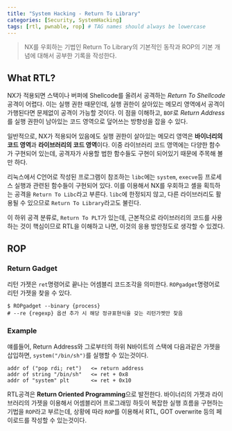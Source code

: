 ```yaml
---
title: "System Hacking - Return To Library"
categories: [Security, SystemHacking]
tags: [rtl, pwnable, rop] # TAG names should always be lowercase
---
```


> NX를 우회하는 기법인 Return To Library의 기본적인 동작과 ROP의 기본 개념에 대해서 공부한 기록을 작성한다.

## What RTL?
NX가 적용되면 스택이나 버퍼에 Shellcode를 올려서 공격하는 *Return To Shellcode*공격이 어렵다. 이는 실행 권한 때문인데, 실행 권한이 살아있는 메모리 영역에서 공격이 가행된다면 문제없이 공격이 가능할 것이다. 이 점을 이해하고, `BOF`로 *Return Address*를 실행 권한이 남아있는 코드 영역으로 덮어쓰는 방향성을 잡을 수 있다.

일반적으로, NX가 적용되어 있음에도 실행 권한이 살아있는 메모리 영역은 **바이너리의 코드 영역**과 **라이브러리의 코드 영역**이다. 이중 라이브러리 코드 영역에는 다양한 함수가 구현되어 있는데, 공격자가 사용할 법한 함수들도 구현이 되어있기 때문에 주목해 볼만 하다.

리눅스에서 C언어로 작성된 프로그램이 참조하는 `libc`에는 `system`, `execve`등 프로세스 실행과 관련된 함수들이 구현되어 있다. 이를 이용해서 NX를 우회하고 셸을 획득하는 공격을 `Return To Libc`라고 부른다. `libc`에 한정되지 않고, 다른 라이브러리도 활용될 수 있으므로 `Return To Library`라고도 불린다.

이 하위 공격 분류로, `Return To PLT`가 있는데, 근본적으로 라이브러리의 코드를 사용하는 것이 핵심이므로 RTL을 이해하고 나면, 이것의 응용 방안정도로 생각할 수 있겠다.


## ROP

### Return Gadget
리턴 가젯은 `ret`명령어로 끝나는 어셈블리 코드조각을 의미한다. `ROPgadget`명령어로 리턴 가젯을 찾을 수 있다.
```shell
$ ROPgadget --binary {process} 
# --re {regexp} 옵션 추가 시 해당 정규표현식을 갖는 리턴가젯만 찾음
```

### Example
얘를들어, Return Address와 그로부터의 하위 N바이트의 스택에 다음과같은 가젯을 삽입하면, `system("/bin/sh")`를 실행할 수 있는것이다.
```text
addr of ("pop rdi; ret")   <= return address
addr of string "/bin/sh"   <= ret + 0x8
addr of "system" plt       <= ret + 0x10
```

RTL공격은 **Return Oriented Programming**으로 발전한다. 바이너리의 가젯과 라이브러리의 가젯을 이용해서 어셈블리어 프로그래밍 하듯이 복잡한 실행 흐름을 구현하는 기법을 `ROP`라고 부르는데, 상황에 따라 `ROP`를 이용해서 RTL, GOT overwrite 등의 페이로드를 작성할 수 있는것이다.